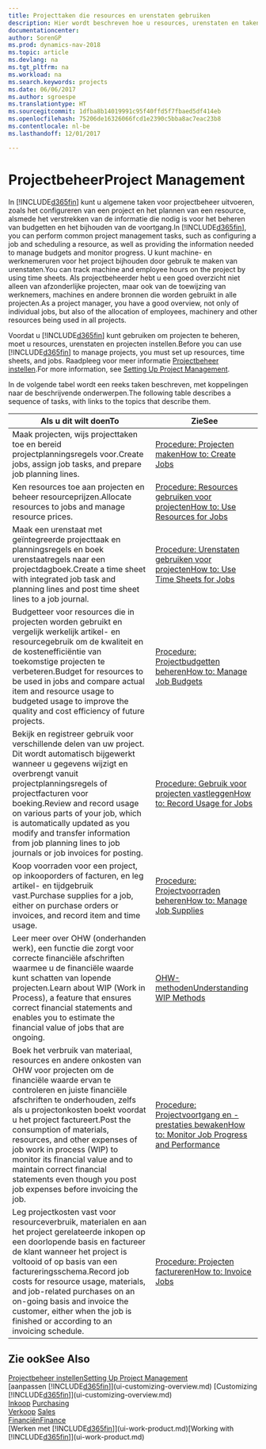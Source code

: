 ```yaml
---
title: Projecttaken die resources en urenstaten gebruiken
description: Hier wordt beschreven hoe u resources, urenstaten en taken gebruikt om projecten te beheren.
documentationcenter: 
author: SorenGP
ms.prod: dynamics-nav-2018
ms.topic: article
ms.devlang: na
ms.tgt_pltfrm: na
ms.workload: na
ms.search.keywords: projects
ms.date: 06/06/2017
ms.author: sgroespe
ms.translationtype: HT
ms.sourcegitcommit: 1dfba8b14019991c95f40ffd5f7fbaed5df414eb
ms.openlocfilehash: 75206de16326066fcd1e2390c5bba8ac7eac23b8
ms.contentlocale: nl-be
ms.lasthandoff: 12/01/2017

---
```

# <a name="project-management"></a><span data-ttu-id="41782-103">Projectbeheer</span><span class="sxs-lookup"><span data-stu-id="41782-103">Project Management</span></span>
<span data-ttu-id="41782-104">In [!INCLUDE[d365fin](includes/d365fin_md.md)] kunt u algemene taken voor projectbeheer uitvoeren, zoals het configureren van een project en het plannen van een resource, alsmede het verstrekken van de informatie die nodig is voor het beheren van budgetten en het bijhouden van de voortgang.</span><span class="sxs-lookup"><span data-stu-id="41782-104">In [!INCLUDE[d365fin](includes/d365fin_md.md)], you can perform common project management tasks, such as configuring a job and scheduling a resource, as well as providing the information needed to manage budgets and monitor progress.</span></span> <span data-ttu-id="41782-105">U kunt machine- en werknemeruren voor het project bijhouden door gebruik te maken van urenstaten.</span><span class="sxs-lookup"><span data-stu-id="41782-105">You can track machine and employee hours on the project by using time sheets.</span></span> <span data-ttu-id="41782-106">Als projectbeheerder hebt u een goed overzicht niet alleen van afzonderlijke projecten, maar ook van de toewijzing van werknemers, machines en andere bronnen die worden gebruikt in alle projecten.</span><span class="sxs-lookup"><span data-stu-id="41782-106">As a project manager, you have a good overview, not only of individual jobs, but also of the allocation of employees, machinery and other resources being used in all projects.</span></span>

<span data-ttu-id="41782-107">Voordat u [!INCLUDE[d365fin](includes/d365fin_md.md)] kunt gebruiken om projecten te beheren, moet u resources, urenstaten en projecten instellen.</span><span class="sxs-lookup"><span data-stu-id="41782-107">Before you can use [!INCLUDE[d365fin](includes/d365fin_md.md)] to manage projects, you must set up resources, time sheets, and jobs.</span></span> <span data-ttu-id="41782-108">Raadpleeg voor meer informatie [Projectbeheer instellen](projects-setup-projects.md).</span><span class="sxs-lookup"><span data-stu-id="41782-108">For more information, see [Setting Up Project Management](projects-setup-projects.md).</span></span>  

<span data-ttu-id="41782-109">In de volgende tabel wordt een reeks taken beschreven, met koppelingen naar de beschrijvende onderwerpen.</span><span class="sxs-lookup"><span data-stu-id="41782-109">The following table describes a sequence of tasks, with links to the topics that describe them.</span></span>

| <span data-ttu-id="41782-110">Als u dit wilt doen</span><span class="sxs-lookup"><span data-stu-id="41782-110">To</span></span> | <span data-ttu-id="41782-111">Zie</span><span class="sxs-lookup"><span data-stu-id="41782-111">See</span></span> |
| --- | --- |
| <span data-ttu-id="41782-112">Maak projecten, wijs projecttaken toe en bereid projectplanningsregels voor.</span><span class="sxs-lookup"><span data-stu-id="41782-112">Create jobs, assign job tasks, and prepare job planning lines.</span></span> |[<span data-ttu-id="41782-113">Procedure: Projecten maken</span><span class="sxs-lookup"><span data-stu-id="41782-113">How to: Create Jobs</span></span>](projects-how-create-jobs.md) |
| <span data-ttu-id="41782-114">Ken resources toe aan projecten en beheer resourceprijzen.</span><span class="sxs-lookup"><span data-stu-id="41782-114">Allocate resources to jobs and manage resource prices.</span></span> |[<span data-ttu-id="41782-115">Procedure: Resources gebruiken voor projecten</span><span class="sxs-lookup"><span data-stu-id="41782-115">How to: Use Resources for Jobs</span></span>](projects-how-use-resources.md) |
| <span data-ttu-id="41782-116">Maak een urenstaat met geïntegreerde projecttaak en planningsregels en boek urenstaatregels naar een projectdagboek.</span><span class="sxs-lookup"><span data-stu-id="41782-116">Create a time sheet with integrated job task and planning lines and post time sheet lines to a job journal.</span></span> |[<span data-ttu-id="41782-117">Procedure: Urenstaten gebruiken voor projecten</span><span class="sxs-lookup"><span data-stu-id="41782-117">How to: Use Time Sheets for Jobs</span></span>](projects-how-use-time-sheets.md) |
| <span data-ttu-id="41782-118">Budgetteer voor resources die in projecten worden gebruikt en vergelijk werkelijk artikel- en resourcegebruik om de kwaliteit en de kostenefficiëntie van toekomstige projecten te verbeteren.</span><span class="sxs-lookup"><span data-stu-id="41782-118">Budget for resources to be used in jobs and compare actual item and resource usage to budgeted usage to improve the quality and cost efficiency of future projects.</span></span> |[<span data-ttu-id="41782-119">Procedure: Projectbudgetten beheren</span><span class="sxs-lookup"><span data-stu-id="41782-119">How to: Manage Job Budgets</span></span>](projects-how-manage-budgets.md) |
| <span data-ttu-id="41782-120">Bekijk en registreer gebruik voor verschillende delen van uw project. Dit wordt automatisch bijgewerkt wanneer u gegevens wijzigt en overbrengt vanuit projectplanningsregels of projectfacturen voor boeking.</span><span class="sxs-lookup"><span data-stu-id="41782-120">Review and record usage on various parts of your job, which is automatically updated as you modify and transfer information from job planning lines to job journals or job invoices for posting.</span></span> |[<span data-ttu-id="41782-121">Procedure: Gebruik voor projecten vastleggen</span><span class="sxs-lookup"><span data-stu-id="41782-121">How to: Record Usage for Jobs</span></span>](projects-how-record-job-usage.md) |
| <span data-ttu-id="41782-122">Koop voorraden voor een project, op inkooporders of facturen, en leg artikel- en tijdgebruik vast.</span><span class="sxs-lookup"><span data-stu-id="41782-122">Purchase supplies for a job, either on purchase orders or invoices, and record item and time usage.</span></span> |[<span data-ttu-id="41782-123">Procedure: Projectvoorraden beheren</span><span class="sxs-lookup"><span data-stu-id="41782-123">How to: Manage Job Supplies</span></span>](projects-how-manage-project-supplies.md) |
| <span data-ttu-id="41782-124">Leer meer over OHW (onderhanden werk), een functie die zorgt voor correcte financiële afschriften waarmee u de financiële waarde kunt schatten van lopende projecten.</span><span class="sxs-lookup"><span data-stu-id="41782-124">Learn about WIP (Work in Process), a feature that ensures correct financial statements and enables you to estimate the financial value of jobs that are ongoing.</span></span> |[<span data-ttu-id="41782-125">OHW-methoden</span><span class="sxs-lookup"><span data-stu-id="41782-125">Understanding WIP Methods</span></span>](projects-understanding-wip.md) |
| <span data-ttu-id="41782-126">Boek het verbruik van materiaal, resources en andere onkosten van OHW voor projecten om de financiële waarde ervan te controleren en juiste financiële afschriften te onderhouden, zelfs als u projectonkosten boekt voordat u het project factureert.</span><span class="sxs-lookup"><span data-stu-id="41782-126">Post the consumption of materials, resources, and other expenses of job work in process (WIP) to monitor its financial value and to maintain correct financial statements even though you post job expenses before invoicing the job.</span></span> |[<span data-ttu-id="41782-127">Procedure: Projectvoortgang en -prestaties bewaken</span><span class="sxs-lookup"><span data-stu-id="41782-127">How to: Monitor Job Progress and Performance</span></span>](projects-how-monitor-progress-performance.md) |
| <span data-ttu-id="41782-128">Leg projectkosten vast voor resourceverbruik, materialen en aan het project gerelateerde inkopen op een doorlopende basis en factureer de klant wanneer het project is voltooid of op basis van een factureringsschema.</span><span class="sxs-lookup"><span data-stu-id="41782-128">Record job costs for resource usage, materials, and job-related purchases on an on-going basis and invoice the customer, either when the job is finished or according to an invoicing schedule.</span></span> |[<span data-ttu-id="41782-129">Procedure: Projecten factureren</span><span class="sxs-lookup"><span data-stu-id="41782-129">How to: Invoice Jobs</span></span>](projects-how-invoice-jobs.md) |

## <a name="see-also"></a><span data-ttu-id="41782-130">Zie ook</span><span class="sxs-lookup"><span data-stu-id="41782-130">See Also</span></span>
[<span data-ttu-id="41782-131">Projectbeheer instellen</span><span class="sxs-lookup"><span data-stu-id="41782-131">Setting Up Project Management</span></span>](projects-setup-projects.md)  
<span data-ttu-id="41782-132">[aanpassen [!INCLUDE[d365fin](includes/d365fin_md.md)]](ui-customizing-overview.md)    </span><span class="sxs-lookup"><span data-stu-id="41782-132">[Customizing [!INCLUDE[d365fin](includes/d365fin_md.md)]](ui-customizing-overview.md)    </span></span>  
<span data-ttu-id="41782-133">[Inkoop](purchasing-manage-purchasing.md)       </span><span class="sxs-lookup"><span data-stu-id="41782-133">[Purchasing](purchasing-manage-purchasing.md)       </span></span>  
<span data-ttu-id="41782-134">[Verkoop](sales-manage-sales.md)  </span><span class="sxs-lookup"><span data-stu-id="41782-134">[Sales](sales-manage-sales.md)  </span></span>  
[<span data-ttu-id="41782-135">Financiën</span><span class="sxs-lookup"><span data-stu-id="41782-135">Finance</span></span>](finance.md)  
<span data-ttu-id="41782-136">[Werken met [!INCLUDE[d365fin](includes/d365fin_md.md)]](ui-work-product.md)</span><span class="sxs-lookup"><span data-stu-id="41782-136">[Working with [!INCLUDE[d365fin](includes/d365fin_md.md)]](ui-work-product.md)</span></span>  


